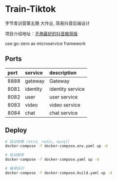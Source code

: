 # Train-Tiktok

字节青训营第五期 大作业, 简易抖音后端设计

项目介绍地址：[不用最好的抖音极简版](https://bqz5oeip06.feishu.cn/docx/MYL6dzRkwoi7m2xivcZcjyspn0b)

use go-zero as microservice framework

## Ports

| port | service  | description      |
|:-----|:---------|:-----------------|
| 8888 | gateway  | Gateway          |
| 8081 | identity | identity service |
| 8082 | user     | user service     |
| 8083 | video    | video service    |
| 8084 | chat     | chat service     |

## Deploy

```bash
# 启动依赖 (etcd, redis, mysql)
docker-compose -f docker-compose.env.yaml up -d

# 启动服务
docker-compose -f docker-compose.yaml up -d

# 编译运行
docker-compose -f docker-compose.build.yaml up -d
```